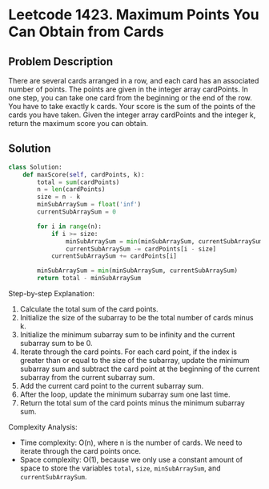 # Leetcode 1423. Maximum Points You Can Obtain from Cards

## Problem Description
There are several cards arranged in a row, and each card has an associated number of points. The points are given in the integer array cardPoints. In one step, you can take one card from the beginning or the end of the row. You have to take exactly k cards. Your score is the sum of the points of the cards you have taken. Given the integer array cardPoints and the integer k, return the maximum score you can obtain.

## Solution
```python
class Solution:
    def maxScore(self, cardPoints, k):
        total = sum(cardPoints)
        n = len(cardPoints)
        size = n - k
        minSubArraySum = float('inf')
        currentSubArraySum = 0

        for i in range(n):
            if i >= size:
                minSubArraySum = min(minSubArraySum, currentSubArraySum)
                currentSubArraySum -= cardPoints[i - size]
            currentSubArraySum += cardPoints[i]

        minSubArraySum = min(minSubArraySum, currentSubArraySum)
        return total - minSubArraySum
```

Step-by-step Explanation: 
1. Calculate the total sum of the card points.
2. Initialize the size of the subarray to be the total number of cards minus k.
3. Initialize the minimum subarray sum to be infinity and the current subarray sum to be 0.
4. Iterate through the card points. For each card point, if the index is greater than or equal to the size of the subarray, update the minimum subarray sum and subtract the card point at the beginning of the current subarray from the current subarray sum.
5. Add the current card point to the current subarray sum.
6. After the loop, update the minimum subarray sum one last time.
7. Return the total sum of the card points minus the minimum subarray sum.

Complexity Analysis: 
- Time complexity: O(n), where n is the number of cards. We need to iterate through the card points once.
- Space complexity: O(1), because we only use a constant amount of space to store the variables `total`, `size`, `minSubArraySum`, and `currentSubArraySum`.